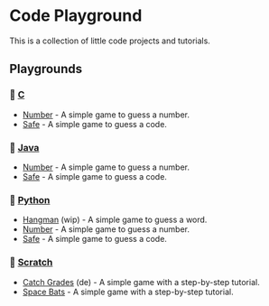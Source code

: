 # Code Playground

This is a collection of little code projects and tutorials.

## Playgrounds

### 📙 [C](./c/)

- [Number](./c/number/) - A simple game to guess a number.
- [Safe](./c/safe/) - A simple game to guess a code.

### 📙 [Java](./java/)

- [Number](./java/number/) - A simple game to guess a number.
- [Safe](./java/safe/) - A simple game to guess a code.

### 📙 [Python](./python/)

- [Hangman](./python/hangman/) (wip) - A simple game to guess a word.
- [Number](./python/number/) - A simple game to guess a number.
- [Safe](./python/safe/) - A simple game to guess a code.

### 📙 [Scratch](./scratch/)

- [Catch Grades](./scratch/catch-grades/) (de) - A simple game with a
  step-by-step tutorial.
- [Space Bats](./scratch/space-bats/) - A simple game with a step-by-step
  tutorial.
